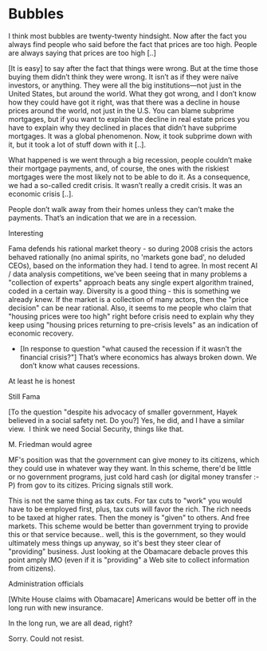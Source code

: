# Bubbles

I think most bubbles are twenty-twenty hindsight. Now after the fact
you always find people who said before the fact that prices are too
high. People are always saying that prices are too high [..]

[It is easy] to say after the fact that things were wrong. But at 
the time those buying them didn’t think they were wrong. It isn’t as if 
they were naïve investors, or anything. They were all the big 
institutions—not just in the United States, but around the world. What 
they got wrong, and I don’t know how they could have got it right, was 
that there was a decline in house prices around the world, not just in 
the U.S. You can blame subprime mortgages, but if you want to explain 
the decline in real estate prices you have to explain why they declined 
in places that didn’t have subprime mortgages. It was a global 
phenomenon. Now, it took subprime down with it, but it took a lot of 
stuff down with it [..].


What happened is we went through a big recession, people couldn’t make 
their mortgage payments, and, of course, the ones with the riskiest 
mortgages were the most likely not to be able to do it.  As a 
consequence, we had a so-called credit crisis. It wasn’t really a credit
 crisis. It was an economic crisis [..].

People don’t walk away from their homes unless they can’t make the payments. That’s an indication that we are in a recession.

Interesting

Fama defends his rational market theory - so during 2008 crisis the actors behaved rationally (no animal spirits, no 'markets gone bad', no deluded CEOs), based on the information they had. I tend to agree. In most recent AI / data analysis competitions, we've been seeing that in many problems a "collection of experts" approach beats any single expert algorithm trained, coded in a certain way. Diversity is a good thing - this is something we already knew. If the market is a collection of many actors, then  the "price decision" can be near rational. Also, it seems to me people who claim that "housing prices were too high" right before crisis need to explain why they keep using "housing prices returning to pre-crisis levels" as an indication of economic recovery. 

* [In response to question "what caused the recession if it wasn’t the financial crisis?"] That’s where economics has always broken down. We don’t know what causes recessions. 

At least he is honest

Still Fama

[To the question "despite his advocacy of smaller government, Hayek believed in a social safety net. Do you?] Yes, he did, and I have a similar view.  I think we need Social Security, things like that. 

M. Friedman would agree 

MF's position was that the government can give money to its citizens, which they could use in whatever way they want. In this scheme, there'd be little or no government programs, just  cold hard cash (or digital money transfer :-P) from gov to its citizes. Pricing signals still work.  

This is not the same thing as tax cuts. For tax cuts to "work" you would have to be employed first, plus, tax cuts will favor the rich. The rich needs to be taxed at higher rates. Then the money is "given" to others. And free markets. This scheme would be better than government trying to provide this or that service because.. well, this is the government, so they would ultimately mess things up anyway, so it's best they steer clear of "providing" business. Just looking at the Obamacare debacle proves this point amply IMO (even if it is "providing" a Web site to collect information from citizens).

Administration officials

[White House claims with Obamacare] Americans would be better off in the long 
run with new insurance.

In the long run, we are all dead, right? 

Sorry. Could not resist.














